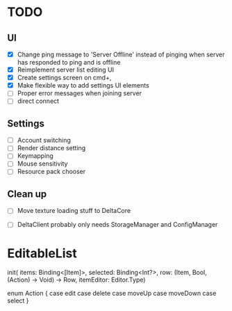 # TODO

## UI

- [x] Change ping message to 'Server Offline' instead of pinging when server has responded to ping and is offline
- [x] Reimplement server list editing UI
- [x] Create settings screen on cmd+,
- [x] Make flexible way to add settings UI elements
- [ ] Proper error messages when joining server
- [ ] direct connect

## Settings

- [ ] Account switching
- [ ] Render distance setting
- [ ] Keymapping
- [ ] Mouse sensitivity
- [ ] Resource pack chooser

## Clean up

- [ ] Move texture loading stuff to DeltaCore
- [ ] DeltaClient probably only needs StorageManager and ConfigManager


# EditableList

init(
  items: Binding<[Item]>,
  selected: Binding<Int?>,
  row: (Item, Bool, (Action) -> Void) -> Row,
  itemEditor: Editor.Type)

enum Action {
  case edit
  case delete
  case moveUp
  case moveDown
  case select
}